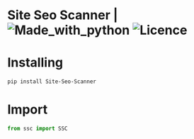 # Site Seo Scanner | ![Made_with_python](https://img.shields.io/badge/Made%20with-Python-1f425f.svg) ![Licence](https://img.shields.io/github/license/onuratakan/site_seo_scanner.svg)
# Installing
```console
pip install Site-Seo-Scanner
```
# Import
```python
from ssc import SSC
```